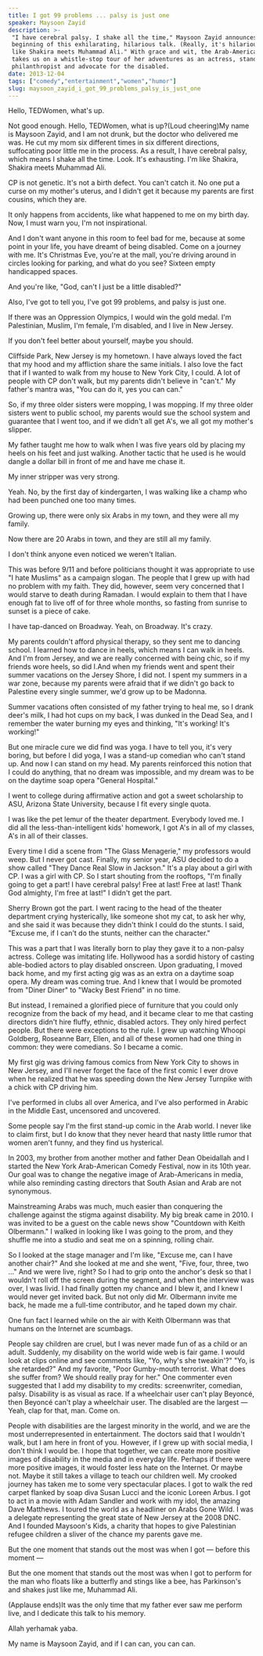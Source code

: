 ```yaml
---
title: I got 99 problems ... palsy is just one
speaker: Maysoon Zayid
description: >-
 "I have cerebral palsy. I shake all the time," Maysoon Zayid announces at the
 beginning of this exhilarating, hilarious talk. (Really, it's hilarious.) "I'm
 like Shakira meets Muhammad Ali." With grace and wit, the Arab-American comedian
 takes us on a whistle-stop tour of her adventures as an actress, stand-up comic,
 philanthropist and advocate for the disabled.
date: 2013-12-04
tags: ["comedy","entertainment","women","humor"]
slug: maysoon_zayid_i_got_99_problems_palsy_is_just_one
---
```


Hello, TEDWomen, what's up.

Not good enough. Hello, TEDWomen, what is up?(Loud cheering)My name is Maysoon Zayid, and
I am not drunk, but the doctor who delivered me was. He cut my mom six different times in
six different directions, suffocating poor little me in the process. As a result, I have
cerebral palsy, which means I shake all the time. Look. It's exhausting. I'm like Shakira,
Shakira meets Muhammad Ali.

CP is not genetic. It's not a birth defect. You can't catch it. No one put a curse on my
mother's uterus, and I didn't get it because my parents are first cousins, which they
are.

It only happens from accidents, like what happened to me on my birth day. Now, I must warn
you, I'm not inspirational.

And I don't want anyone in this room to feel bad for me, because at some point in your
life, you have dreamt of being disabled. Come on a journey with me. It's Christmas Eve,
you're at the mall, you're driving around in circles looking for parking, and what do you
see? Sixteen empty handicapped spaces.

And you're like, "God, can't I just be a little disabled?"

Also, I've got to tell you, I've got 99 problems, and palsy is just one.

If there was an Oppression Olympics, I would win the gold medal. I'm Palestinian, Muslim,
I'm female, I'm disabled, and I live in New Jersey.

If you don't feel better about yourself, maybe you should.

Cliffside Park, New Jersey is my hometown. I have always loved the fact that my hood and
my affliction share the same initials. I also love the fact that if I wanted to walk from
my house to New York City, I could. A lot of people with CP don't walk, but my parents
didn't believe in "can't." My father's mantra was, "You can do it, yes you can
can."

So, if my three older sisters were mopping, I was mopping. If my three older sisters went
to public school, my parents would sue the school system and guarantee that I went too,
and if we didn't all get A's, we all got my mother's slipper.

My father taught me how to walk when I was five years old by placing my heels on his feet
and just walking. Another tactic that he used is he would dangle a dollar bill in front of
me and have me chase it.

My inner stripper was very strong.

Yeah. No, by the first day of kindergarten, I was walking like a champ who had been
punched one too many times.

Growing up, there were only six Arabs in my town, and they were all my
family.

Now there are 20 Arabs in town, and they are still all my family.

I don't think anyone even noticed we weren't Italian.

This was before 9/11 and before politicians thought it was appropriate to use "I hate
Muslims" as a campaign slogan. The people that I grew up with had no problem with my
faith. They did, however, seem very concerned that I would starve to death during Ramadan.
I would explain to them that I have enough fat to live off of for three whole months, so
fasting from sunrise to sunset is a piece of cake.

I have tap-danced on Broadway. Yeah, on Broadway. It's crazy.

My parents couldn't afford physical therapy, so they sent me to dancing school. I learned
how to dance in heels, which means I can walk in heels. And I'm from Jersey, and we are
really concerned with being chic, so if my friends wore heels, so did I.And when my
friends went and spent their summer vacations on the Jersey Shore, I did not. I spent my
summers in a war zone, because my parents were afraid that if we didn't go back to
Palestine every single summer, we'd grow up to be Madonna.

Summer vacations often consisted of my father trying to heal me, so I drank deer's milk, I
had hot cups on my back, I was dunked in the Dead Sea, and I remember the water burning my
eyes and thinking, "It's working! It's working!"

But one miracle cure we did find was yoga. I have to tell you, it's very boring, but
before I did yoga, I was a stand-up comedian who can't stand up. And now I can stand on my
head. My parents reinforced this notion that I could do anything, that no dream was
impossible, and my dream was to be on the daytime soap opera "General Hospital."

I went to college during affirmative action and got a sweet scholarship to ASU, Arizona
State University, because I fit every single quota.

I was like the pet lemur of the theater department. Everybody loved me. I did all the
less-than-intelligent kids' homework, I got A's in all of my classes, A's in all of their
classes.

Every time I did a scene from "The Glass Menagerie," my professors would weep. But I never
got cast. Finally, my senior year, ASU decided to do a show called "They Dance Real Slow
in Jackson." It's a play about a girl with CP. I was a girl with CP. So I start shouting
from the rooftops, "I'm finally going to get a part! I have cerebral palsy! Free at last!
Free at last! Thank God almighty, I'm free at last!" I didn't get the part.

Sherry Brown got the part. I went racing to the head of the theater department crying
hysterically, like someone shot my cat, to ask her why, and she said it was because they
didn't think I could do the stunts. I said, "Excuse me, if I can't do the stunts, neither
can the character."

This was a part that I was literally born to play they gave it to a non-palsy actress.
College was imitating life. Hollywood has a sordid history of casting able-bodied actors
to play disabled onscreen. Upon graduating, I moved back home, and my first acting gig was
as an extra on a daytime soap opera. My dream was coming true. And I knew that I would be
promoted from "Diner Diner" to "Wacky Best Friend" in no time.

But instead, I remained a glorified piece of furniture that you could only recognize from
the back of my head, and it became clear to me that casting directors didn't hire fluffy,
ethnic, disabled actors. They only hired perfect people. But there were exceptions to the
rule. I grew up watching Whoopi Goldberg, Roseanne Barr, Ellen, and all of these women had
one thing in common: they were comedians. So I became a comic.

My first gig was driving famous comics from New York City to shows in New Jersey, and I'll
never forget the face of the first comic I ever drove when he realized that he was
speeding down the New Jersey Turnpike with a chick with CP driving him.

I've performed in clubs all over America, and I've also performed in Arabic in the Middle
East, uncensored and uncovered.

Some people say I'm the first stand-up comic in the Arab world. I never like to claim
first, but I do know that they never heard that nasty little rumor that women aren't
funny, and they find us hysterical.

In 2003, my brother from another mother and father Dean Obeidallah and I started the New
York Arab-American Comedy Festival, now in its 10th year. Our goal was to change the
negative image of Arab-Americans in media, while also reminding casting directors that
South Asian and Arab are not synonymous.

Mainstreaming Arabs was much, much easier than conquering the challenge against the stigma
against disability. My big break came in 2010. I was invited to be a guest on the cable
news show "Countdown with Keith Olbermann." I walked in looking like I was going to the
prom, and they shuffle me into a studio and seat me on a spinning, rolling
chair.

So I looked at the stage manager and I'm like, "Excuse me, can I have another chair?" And
she looked at me and she went, "Five, four, three, two ..." And we were live, right? So I
had to grip onto the anchor's desk so that I wouldn't roll off the screen during the
segment, and when the interview was over, I was livid. I had finally gotten my chance and
I blew it, and I knew I would never get invited back. But not only did Mr. Olbermann
invite me back, he made me a full-time contributor, and he taped down my
chair.

One fun fact I learned while on the air with Keith Olbermann was that humans on the
Internet are scumbags.

People say children are cruel, but I was never made fun of as a child or an adult.
Suddenly, my disability on the world wide web is fair game. I would look at clips online
and see comments like, "Yo, why's she tweakin'?" "Yo, is she retarded?" And my favorite,
"Poor Gumby-mouth terrorist. What does she suffer from? We should really pray for her."
One commenter even suggested that I add my disability to my credits: screenwriter,
comedian, palsy. Disability is as visual as race. If a wheelchair user can't play Beyoncé,
then Beyoncé can't play a wheelchair user. The disabled are the largest — Yeah, clap for
that, man. Come on.

People with disabilities are the largest minority in the world, and we are the most
underrepresented in entertainment. The doctors said that I wouldn't walk, but I am here in
front of you. However, if I grew up with social media, I don't think I would be. I hope
that together, we can create more positive images of disability in the media and in
everyday life. Perhaps if there were more positive images, it would foster less hate on
the Internet. Or maybe not. Maybe it still takes a village to teach our children well. My
crooked journey has taken me to some very spectacular places. I got to walk the red carpet
flanked by soap diva Susan Lucci and the iconic Loreen Arbus. I got to act in a movie with
Adam Sandler and work with my idol, the amazing Dave Matthews. I toured the world as a
headliner on Arabs Gone Wild. I was a delegate representing the great state of New Jersey
at the 2008 DNC. And I founded Maysoon's Kids, a charity that hopes to give Palestinian
refugee children a sliver of the chance my parents gave me.

But the one moment that stands out the most was when I got — before this moment
—

But the one moment that stands out the most was when I got to perform for the man who
floats like a butterfly and stings like a bee, has Parkinson's and shakes just like me,
Muhammad Ali.

(Applause ends)It was the only time that my father ever saw me perform live, and I
dedicate this talk to his memory.

Allah yerhamak yaba.

My name is Maysoon Zayid, and if I can can, you can can.

<!--
ad_duration=3.33
event="TEDWomen 2013"
external_start_time=0
intro_duration=11.82
is_subtitle_required="False"
is_talk_featured="True"
language="en"
language_swap="False"
native_language="en"
number_of_related_talks=6
number_of_speakers=1
number_of_subtitled_videos=41
number_of_tags=4
number_of_talk_download_languages=42
number_of_talk_more_resources=0
number_of_talk_recommendations=0
number_of_talks_take_actions=0
post_ad_duration=0.83
published_timestamp="2014-01-03 16:00:33"
recording_date="2013-12-04"
speaker_description="Comedian and writer"
speaker_is_published=1
speaker_name="Maysoon Zayid"
talk_name="I got 99 problems ... palsy is just one"
talks_tags=["comedy","entertainment","women","humor"]
url_audio="https://download.ted.com/talks/MaysoonZayid_2013W.mp3?apikey=acme-roadrunner"
url_photo_speaker="https://pe.tedcdn.com/images/ted/3e49a1d75ff9140b41f31edc91a402954e85a905_254x191.jpg"
url_photo_talk="https://pe.tedcdn.com/images/ted/20901029a2b8ff751fbdf23cabb736b82cadf55e_1600x1200.jpg"
url_webpage="https://www.ted.com/talks/maysoon_zayid_i_got_99_problems_palsy_is_just_one"
video_type_name="TED Stage Talk"
-->